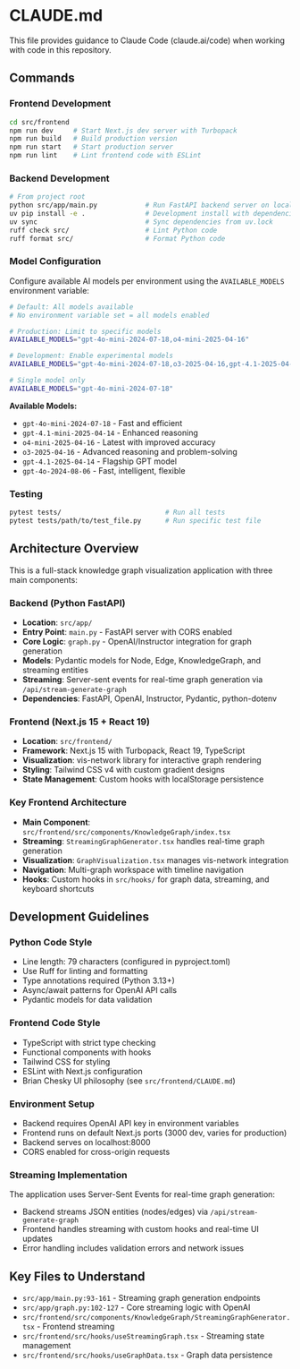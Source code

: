 # CLAUDE.md

This file provides guidance to Claude Code (claude.ai/code) when working with code in this repository.

## Commands

### Frontend Development
```bash
cd src/frontend
npm run dev     # Start Next.js dev server with Turbopack
npm run build   # Build production version
npm run start   # Start production server
npm run lint    # Lint frontend code with ESLint
```

### Backend Development
```bash
# From project root
python src/app/main.py            # Run FastAPI backend server on localhost:8000
uv pip install -e .               # Development install with dependencies
uv sync                           # Sync dependencies from uv.lock
ruff check src/                   # Lint Python code
ruff format src/                  # Format Python code
```

### Model Configuration
Configure available AI models per environment using the `AVAILABLE_MODELS` environment variable:

```bash
# Default: All models available
# No environment variable set = all models enabled

# Production: Limit to specific models
AVAILABLE_MODELS="gpt-4o-mini-2024-07-18,o4-mini-2025-04-16"

# Development: Enable experimental models
AVAILABLE_MODELS="gpt-4o-mini-2024-07-18,o3-2025-04-16,gpt-4.1-2025-04-14"

# Single model only
AVAILABLE_MODELS="gpt-4o-mini-2024-07-18"
```

**Available Models:**
- `gpt-4o-mini-2024-07-18` - Fast and efficient
- `gpt-4.1-mini-2025-04-14` - Enhanced reasoning  
- `o4-mini-2025-04-16` - Latest with improved accuracy
- `o3-2025-04-16` - Advanced reasoning and problem-solving
- `gpt-4.1-2025-04-14` - Flagship GPT model
- `gpt-4o-2024-08-06` - Fast, intelligent, flexible

### Testing
```bash
pytest tests/                          # Run all tests
pytest tests/path/to/test_file.py      # Run specific test file
```

## Architecture Overview

This is a full-stack knowledge graph visualization application with three main components:

### Backend (Python FastAPI)
- **Location**: `src/app/`
- **Entry Point**: `main.py` - FastAPI server with CORS enabled
- **Core Logic**: `graph.py` - OpenAI/Instructor integration for graph generation
- **Models**: Pydantic models for Node, Edge, KnowledgeGraph, and streaming entities
- **Streaming**: Server-sent events for real-time graph generation via `/api/stream-generate-graph`
- **Dependencies**: FastAPI, OpenAI, Instructor, Pydantic, python-dotenv

### Frontend (Next.js 15 + React 19)
- **Location**: `src/frontend/`
- **Framework**: Next.js 15 with Turbopack, React 19, TypeScript
- **Visualization**: vis-network library for interactive graph rendering
- **Styling**: Tailwind CSS v4 with custom gradient designs
- **State Management**: Custom hooks with localStorage persistence

### Key Frontend Architecture
- **Main Component**: `src/frontend/src/components/KnowledgeGraph/index.tsx`
- **Streaming**: `StreamingGraphGenerator.tsx` handles real-time graph generation
- **Visualization**: `GraphVisualization.tsx` manages vis-network integration
- **Navigation**: Multi-graph workspace with timeline navigation
- **Hooks**: Custom hooks in `src/hooks/` for graph data, streaming, and keyboard shortcuts

## Development Guidelines

### Python Code Style
- Line length: 79 characters (configured in pyproject.toml)
- Use Ruff for linting and formatting
- Type annotations required (Python 3.13+)
- Async/await patterns for OpenAI API calls
- Pydantic models for data validation

### Frontend Code Style  
- TypeScript with strict type checking
- Functional components with hooks
- Tailwind CSS for styling
- ESLint with Next.js configuration
- Brian Chesky UI philosophy (see `src/frontend/CLAUDE.md`)

### Environment Setup
- Backend requires OpenAI API key in environment variables
- Frontend runs on default Next.js ports (3000 dev, varies for production)
- Backend serves on localhost:8000
- CORS enabled for cross-origin requests

### Streaming Implementation
The application uses Server-Sent Events for real-time graph generation:
- Backend streams JSON entities (nodes/edges) via `/api/stream-generate-graph`
- Frontend handles streaming with custom hooks and real-time UI updates
- Error handling includes validation errors and network issues

## Key Files to Understand
- `src/app/main.py:93-161` - Streaming graph generation endpoints
- `src/app/graph.py:102-127` - Core streaming logic with OpenAI
- `src/frontend/src/components/KnowledgeGraph/StreamingGraphGenerator.tsx` - Frontend streaming
- `src/frontend/src/hooks/useStreamingGraph.tsx` - Streaming state management
- `src/frontend/src/hooks/useGraphData.tsx` - Graph data persistence